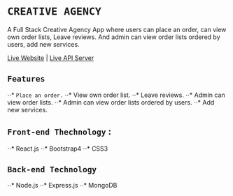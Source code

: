# `CREATIVE AGENCY`

A Full Stack Creative Agency App where users can place an order, can view own order lists, Leave reviews. And admin can view order lists ordered by users, add new services. 

[Live Website](https://creative-agency-35c16.firebaseapp.com/) | [Live API Server](https://desolate-oasis-15440.herokuapp.com/)

## `Features`
⋅⋅* `Place an order.`
⋅⋅* View own order list.
⋅⋅* Leave reviews.
⋅⋅* Admin can view order lists.
⋅⋅* Admin can view order lists ordered by users.
⋅⋅* Add new services.

## `Front-end Thechnology` :
⋅⋅* React.js
⋅⋅* Bootstrap4
⋅⋅* CSS3

## `Back-end Technology`
⋅⋅* Node.js
⋅⋅* Express.js
⋅⋅* MongoDB

